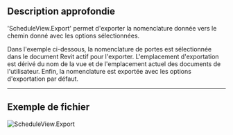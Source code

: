 ## Description approfondie
'ScheduleView.Export' permet d'exporter la nomenclature donnée vers le chemin donné avec les options sélectionnées.

Dans l'exemple ci-dessous, la nomenclature de portes est sélectionnée dans le document Revit actif pour l'exporter. L'emplacement d'exportation est dérivé du nom de la vue et de l'emplacement actuel des documents de l'utilisateur. Enfin, la nomenclature est exportée avec les options d'exportation par défaut.
___
## Exemple de fichier

![ScheduleView.Export](./Revit.Elements.Views.ScheduleView.Export_img.jpg)
